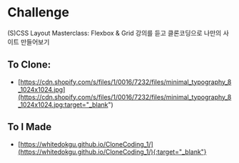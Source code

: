 # Challenge

(S)CSS Layout Masterclass: Flexbox & Grid 강의를 듣고 클론코딩으로 나만의 사이트 만들어보기

## To Clone:

- [https://cdn.shopify.com/s/files/1/0016/7232/files/minimal_typography_8_1024x1024.jpg](https://cdn.shopify.com/s/files/1/0016/7232/files/minimal_typography_8_1024x1024.jpg:target="_blank")

## To I Made

- [https://whitedokgu.github.io/CloneCoding_1/](https://whitedokgu.github.io/CloneCoding_1/){:target="_blank"}
